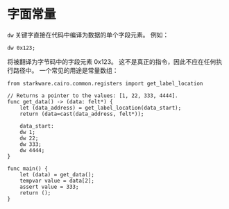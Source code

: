 # 字面常量

`dw` 关键字直接在代码中编译为数据的单个字段元素。 例如：

```
dw 0x123;
```

将被翻译为字节码中的字段元素 0x123。 这不是真正的指令，因此不应在任何执行路径中。 一个常见的用途是常量数组：

```
from starkware.cairo.common.registers import get_label_location

// Returns a pointer to the values: [1, 22, 333, 4444].
func get_data() -> (data: felt*) {
    let (data_address) = get_label_location(data_start);
    return (data=cast(data_address, felt*));

    data_start:
    dw 1;
    dw 22;
    dw 333;
    dw 4444;
}

func main() {
    let (data) = get_data();
    tempvar value = data[2];
    assert value = 333;
    return ();
}
```